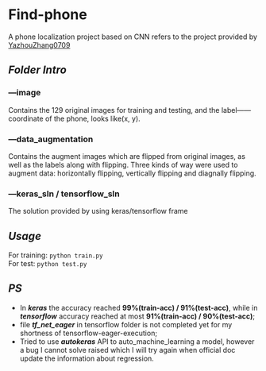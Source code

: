 # Find-phone
A phone localization project based on CNN
refers to the project provided by [YazhouZhang0709](https://github.com/YazhouZhang0709/Object-detection-and-localization-based-on-CNN)

## ***Folder Intro***
### —image
Contains the 129 original images for training and testing, and the label——coordinate of the phone, looks like(x, y).

### —data_augmentation
Contains the augment images which are flipped from original images, as well as the labels along with flipping. Three kinds of way were used to augment data: horizontally flipping, vertically flipping and diagnally flipping.

### —keras_sln / tensorflow_sln
The solution provided by using keras/tensorflow frame

## ***Usage***
For training: `python train.py`   
For test: `python test.py`

## ***PS***
 - In ***keras*** the accuracy reached **99%(train-acc) / 91%(test-acc)**, while in ***tensorflow*** accuracy reached at most **91%(train-acc) / 90%(test-acc)**;
 - file ***tf_net_eager*** in tensorflow folder is not completed yet for my shortness of tensorflow-eager-execution;
 - Tried to use ***autokeras*** API to auto_machine_learning a model, however a bug I cannot solve raised which I will try again when official doc update the information about regression.
